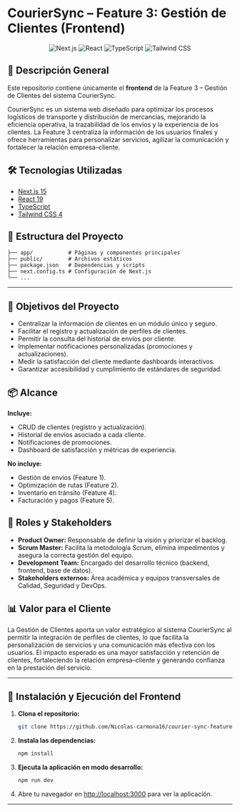 
# CourierSync – Feature 3: Gestión de Clientes (Frontend)

<div align="center">

![Next.js](https://img.shields.io/badge/Next.js-15.5.3-black?style=for-the-badge&logo=next.js)
![React](https://img.shields.io/badge/React-19.1.0-blue?style=for-the-badge&logo=react)
![TypeScript](https://img.shields.io/badge/TypeScript-5.0-blue?style=for-the-badge&logo=typescript)
![Tailwind CSS](https://img.shields.io/badge/Tailwind_CSS-4.0-blue?style=for-the-badge&logo=tailwind-css)

</div>

## 📌 Descripción General
Este repositorio contiene únicamente el **frontend** de la Feature 3 – Gestión de Clientes del sistema CourierSync.

CourierSync es un sistema web diseñado para optimizar los procesos logísticos de transporte y distribución de mercancías, mejorando la eficiencia operativa, la trazabilidad de los envíos y la experiencia de los clientes. La Feature 3 centraliza la información de los usuarios finales y ofrece herramientas para personalizar servicios, agilizar la comunicación y fortalecer la relación empresa–cliente.

## 🛠️ Tecnologías Utilizadas

- [Next.js 15](https://nextjs.org/)
- [React 19](https://react.dev/)
- [TypeScript](https://www.typescriptlang.org/)
- [Tailwind CSS 4](https://tailwindcss.com/)

## 📁 Estructura del Proyecto

```
├── app/           # Páginas y componentes principales
├── public/        # Archivos estáticos
├── package.json   # Dependencias y scripts
├── next.config.ts # Configuración de Next.js
└── ...
```

---

## 🎯 Objetivos del Proyecto
- Centralizar la información de clientes en un módulo único y seguro.
- Facilitar el registro y actualización de perfiles de clientes.
- Permitir la consulta del historial de envíos por cliente.
- Implementar notificaciones personalizadas (promociones y actualizaciones).
- Medir la satisfacción del cliente mediante dashboards interactivos.
- Garantizar accesibilidad y cumplimiento de estándares de seguridad.

## 📦 Alcance
**Incluye:**
- CRUD de clientes (registro y actualización).
- Historial de envíos asociado a cada cliente.
- Notificaciones de promociones.
- Dashboard de satisfacción y métricas de experiencia.

**No incluye:**
- Gestión de envíos (Feature 1).
- Optimización de rutas (Feature 2).
- Inventario en tránsito (Feature 4).
- Facturación y pagos (Feature 5).

## 👥 Roles y Stakeholders
- **Product Owner:** Responsable de definir la visión y priorizar el backlog.
- **Scrum Master:** Facilita la metodología Scrum, elimina impedimentos y asegura la correcta gestión del equipo.
- **Development Team:** Encargado del desarrollo técnico (backend, frontend, base de datos).
- **Stakeholders externos:** Área académica y equipos transversales de Calidad, Seguridad y DevOps.

## 📊 Valor para el Cliente
La Gestión de Clientes aporta un valor estratégico al sistema CourierSync al permitir la integración de perfiles de clientes, lo que facilita la personalización de servicios y una comunicación más efectiva con los usuarios. El impacto esperado es una mayor satisfacción y retención de clientes, fortaleciendo la relación empresa–cliente y generando confianza en la prestación del servicio.

---

## 🚀 Instalación y Ejecución del Frontend

1. **Clona el repositorio:**
	```bash
	git clone https://github.com/Nicolas-carmona16/courier-sync-feature3-frontend.git
	```

2. **Instala las dependencias:**
	```bash
	npm install
	```

3. **Ejecuta la aplicación en modo desarrollo:**
	```bash
	npm run dev
	```

4. Abre tu navegador en [http://localhost:3000](http://localhost:3000) para ver la aplicación.

---


